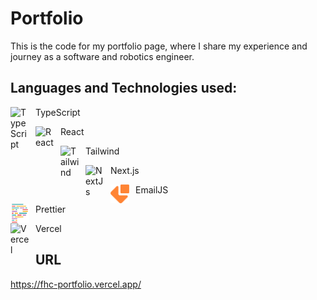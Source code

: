 # Portfolio

This is the code for my portfolio page, where I share my experience and journey as a software and robotics engineer.

## Languages and Technologies used:

<img align="left" alt="TypeScript" width="30px" style="padding-right:10px;" src="https://skillicons.dev/icons?i=typescript" />

TypeScript

<img align="left" alt="React" width="30px" style="padding-right:10px;" src="https://skillicons.dev/icons?i=react" />

React

<img align="left" alt="Tailwind" width="30px" style="padding-right:10px;" src="https://skillicons.dev/icons?i=tailwind" />

Tailwind

<img align="left" alt="NextJs" width="30px" style="padding-right:10px;" src="https://skillicons.dev/icons?i=next" />

Next.js

<img align="left" alt="EmailJS" width="30px" style="padding-right:10px;" src="./public/assets/emailjs.png" />

EmailJS

<img align="left" alt="EmailJS" width="30px" style="padding-right:10px;" src="./public/assets/prettier.svg" />

Prettier

<img align="left" alt="Vercel" width="30px" style="padding-right:10px;" src="https://skillicons.dev/icons?i=vercel" />

Vercel

## URL 
https://fhc-portfolio.vercel.app/
